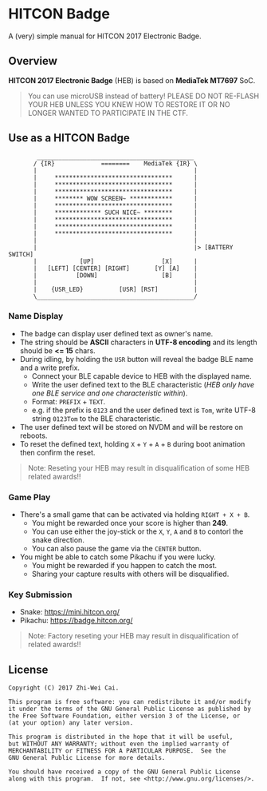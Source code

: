 # HITCON Badge

A (very) simple manual for HITCON 2017 Electronic Badge.

## Overview

**HITCON 2017 Electronic Badge** (HEB) is based on **MediaTek MT7697** SoC.

> You can use microUSB instead of battery!
> PLEASE DO NOT RE-FLASH YOUR HEB UNLESS YOU KNEW HOW TO RESTORE IT OR NO LONGER WANTED TO PARTICIPATE IN THE CTF.

## Use as a HITCON Badge

            ____________________________________________
           / {IR}             ========    MediaTek {IR} \
           |                                            |
           |     *********************************      |
           |     *********************************      |
           |     *********************************      |
           |     ******** WOW SCREEN~ ************      |
           |     *********************************      |
           |     ************* SUCH NICE~ ********      |
           |     *********************************      |
           |     *********************************      |
           |     *********************************      |
           |                                            |
           |                                            |> [BATTERY SWITCH]
           |            [UP]                   [X]      |
           |   [LEFT] [CENTER] [RIGHT]       [Y] [A]    |
           |           [DOWN]                  [B]      |
           |                                            |
           |    {USR_LED}          [USR] [RST]          |
           \____________________________________________/

### Name Display

- The badge can display user defined text as owner's name.
- The string should be **ASCII** characters in **UTF-8 encoding** and its length should be **<= 15** chars.
- During idling, by holding the `USR` button will reveal the badge BLE name and a write prefix.
  - Connect your BLE capable device to HEB with the displayed name.
  - Write the user defined text to the BLE characteristic (*HEB only have one BLE service and one characteristic within*).
  - Format: `PREFIX` + `TEXT`.
  - e.g. if the prefix is `0123` and the user defined text is `Tom`, write UTF-8 string `0123Tom` to the BLE characteristic.
- The user defined text will be stored on NVDM and will be restore on reboots.
- To reset the defined text, holding `X` + `Y` + `A` + `B` during boot animation then confirm the reset.

> Note: Reseting your HEB may result in disqualification of some HEB related awards!!

### Game Play

- There's a small game that can be activated via holding `RIGHT + X + B`.
  - You might be rewarded once your score is higher than **249**.
  - You can use either the joy-stick or the `X`, `Y`, `A` and `B` to contorl the snake direction.
  - You can also pause the game via the `CENTER` button.
- You might be able to catch some Pikachu if you were lucky.
  - You might be rewarded if you happen to catch the most.
  - Sharing your capture results with others will be disqualified.

### Key Submission

- Snake: https://mini.hitcon.org/
- Pikachu: https://badge.hitcon.org/

> Note: Factory reseting your HEB may result in disqualification of related awards!!

## License

    Copyright (C) 2017 Zhi-Wei Cai.

    This program is free software: you can redistribute it and/or modify
    it under the terms of the GNU General Public License as published by
    the Free Software Foundation, either version 3 of the License, or
    (at your option) any later version.

    This program is distributed in the hope that it will be useful,
    but WITHOUT ANY WARRANTY; without even the implied warranty of
    MERCHANTABILITY or FITNESS FOR A PARTICULAR PURPOSE.  See the
    GNU General Public License for more details.

    You should have received a copy of the GNU General Public License
    along with this program.  If not, see <http://www.gnu.org/licenses/>.
